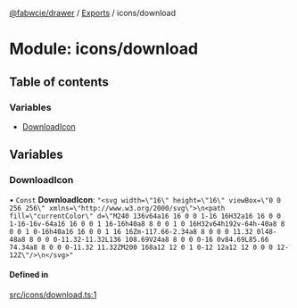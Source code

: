 [@fabwcie/drawer](../README.md) / [Exports](../modules.md) / icons/download

# Module: icons/download

## Table of contents

### Variables

- [DownloadIcon](icons_download.md#downloadicon)

## Variables

### DownloadIcon

• `Const` **DownloadIcon**: ``"<svg width=\"16\" height=\"16\" viewBox=\"0 0 256 256\" xmlns=\"http://www.w3.org/2000/svg\">\n<path fill=\"currentColor\" d=\"M240 136v64a16 16 0 0 1-16 16H32a16 16 0 0 1-16-16v-64a16 16 0 0 1 16-16h40a8 8 0 0 1 0 16H32v64h192v-64h-40a8 8 0 0 1 0-16h40a16 16 0 0 1 16 16Zm-117.66-2.34a8 8 0 0 0 11.32 0l48-48a8 8 0 0 0-11.32-11.32L136 108.69V24a8 8 0 0 0-16 0v84.69L85.66 74.34a8 8 0 0 0-11.32 11.32ZM200 168a12 12 0 1 0-12 12a12 12 0 0 0 12-12Z\"/>\n</svg>"``

#### Defined in

[src/icons/download.ts:1](https://github.com/fabwcie/drawer/blob/850d9ed/src/icons/download.ts#L1)
